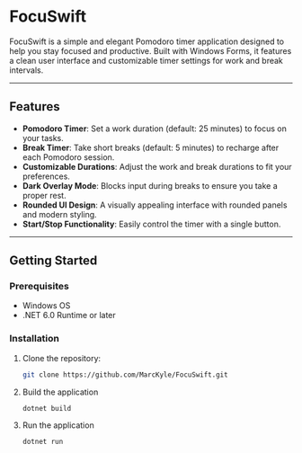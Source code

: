 # FocuSwift

FocuSwift is a simple and elegant Pomodoro timer application designed to help you stay focused and productive. Built with Windows Forms, it features a clean user interface and customizable timer settings for work and break intervals.

---

## Features

- **Pomodoro Timer**: Set a work duration (default: 25 minutes) to focus on your tasks.
- **Break Timer**: Take short breaks (default: 5 minutes) to recharge after each Pomodoro session.
- **Customizable Durations**: Adjust the work and break durations to fit your preferences.
- **Dark Overlay Mode**: Blocks input during breaks to ensure you take a proper rest.
- **Rounded UI Design**: A visually appealing interface with rounded panels and modern styling.
- **Start/Stop Functionality**: Easily control the timer with a single button.

---

## Getting Started

### Prerequisites

- Windows OS
- .NET 6.0 Runtime or later

### Installation

1. Clone the repository:
   ```bash
   git clone https://github.com/MarcKyle/FocuSwift.git
   ```
2. Build the application
    ```bash
    dotnet build
    ```
3. Run the application
    ```bash
    dotnet run
    ```